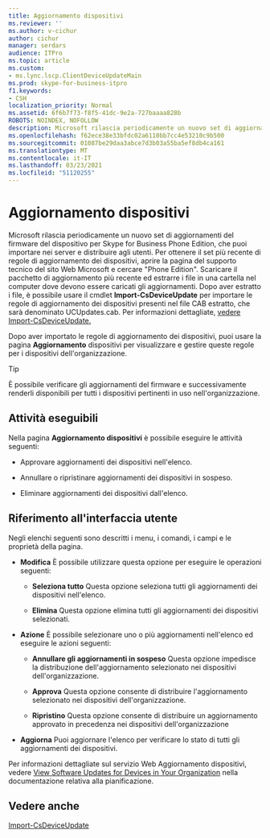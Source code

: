 ```yaml
---
title: Aggiornamento dispositivi
ms.reviewer: ''
ms.author: v-cichur
author: cichur
manager: serdars
audience: ITPro
ms.topic: article
ms.custom:
- ms.lync.lscp.ClientDeviceUpdateMain
ms.prod: skype-for-business-itpro
f1.keywords:
- CSH
localization_priority: Normal
ms.assetid: 6f6b7f73-f8f5-41dc-9e2a-727baaaa828b
ROBOTS: NOINDEX, NOFOLLOW
description: Microsoft rilascia periodicamente un nuovo set di aggiornamenti del firmware del dispositivo per Skype for Business Phone Edition, che puoi importare nei server e distribuire agli utenti. Per ottenere il set più recente di regole di aggiornamento dei dispositivi, accedere alla pagina Guida e supporto tecnico del sito Web Microsoft e cercarePhone Edition.Scaricare il pacchetto di aggiornamento più recente ed estrarre i file in una cartella nel computer in cui devono essere caricati gli aggiornamenti. Dopo aver estratto i file, è possibile usare il cmdlet Import-CsDeviceUpdate per importare le regole di aggiornamento dei dispositivi presenti nel file CAB estratto, che sarà denominato UCUpdates.cab. Per informazioni dettagliate, vedere Import-CsDeviceUpdate.
ms.openlocfilehash: f62ece38e33bfdc02a6110bb7cc4e53210c9b500
ms.sourcegitcommit: 01087be29daa3abce7d3b03a55ba5ef8db4ca161
ms.translationtype: MT
ms.contentlocale: it-IT
ms.lasthandoff: 03/23/2021
ms.locfileid: "51120255"
---
```

# <a name="device-update"></a>Aggiornamento dispositivi

Microsoft rilascia periodicamente un nuovo set di aggiornamenti del firmware del dispositivo per Skype for Business Phone Edition, che puoi importare nei server e distribuire agli utenti. Per ottenere il set più recente di regole di aggiornamento dei dispositivi, aprire la pagina del supporto tecnico del sito Web Microsoft e cercare "Phone Edition". Scaricare il pacchetto di aggiornamento più recente ed estrarre i file in una cartella nel computer dove devono essere caricati gli aggiornamenti. Dopo aver estratto i file, è possibile usare il cmdlet **Import-CsDeviceUpdate** per importare le regole di aggiornamento dei dispositivi presenti nel file CAB estratto, che sarà denominato UCUpdates.cab. Per informazioni dettagliate, [vedere Import-CsDeviceUpdate.](/powershell/module/skype/import-csdeviceupdate?view=skype-ps)

Dopo aver importato le regole di aggiornamento dei dispositivi, puoi usare la pagina **Aggiornamento** dispositivi per visualizzare e gestire queste regole per i dispositivi dell'organizzazione.

> [!TIP]
> È possibile verificare gli aggiornamenti del firmware e successivamente renderli disponibili per tutti i dispositivi pertinenti in uso nell'organizzazione.

## <a name="tasks-you-can-perform"></a>Attività eseguibili

Nella pagina **Aggiornamento dispositivi** è possibile eseguire le attività seguenti:

- Approvare aggiornamenti dei dispositivi nell'elenco.

- Annullare o ripristinare aggiornamenti dei dispositivi in sospeso.

- Eliminare aggiornamenti dei dispositivi dall'elenco.

## <a name="ui-reference"></a>Riferimento all'interfaccia utente

Negli elenchi seguenti sono descritti i menu, i comandi, i campi e le proprietà della pagina.

- **Modifica** È possibile utilizzare questa opzione per eseguire le operazioni seguenti:

  - **Seleziona tutto** Questa opzione seleziona tutti gli aggiornamenti dei dispositivi nell'elenco.

  - **Elimina** Questa opzione elimina tutti gli aggiornamenti dei dispositivi selezionati.

- **Azione** È possibile selezionare uno o più aggiornamenti nell'elenco ed eseguire le azioni seguenti:

  - **Annullare gli aggiornamenti in sospeso** Questa opzione impedisce la distribuzione dell'aggiornamento selezionato nei dispositivi dell'organizzazione.

  - **Approva** Questa opzione consente di distribuire l'aggiornamento selezionato nei dispositivi dell'organizzazione.

  - **Ripristino** Questa opzione consente di distribuire un aggiornamento approvato in precedenza nei dispositivi dell'organizzazione

- **Aggiorna** Puoi aggiornare l'elenco per verificare lo stato di tutti gli aggiornamenti dei dispositivi.

Per informazioni dettagliate sul servizio Web Aggiornamento dispositivi, vedere [View Software Updates for Devices in Your Organization](/previous-versions/office/lync-server-2013/lync-server-2013-view-software-updates-for-devices-in-your-organization) nella documentazione relativa alla pianificazione.
## <a name="see-also"></a>Vedere anche

[Import-CsDeviceUpdate](/powershell/module/skype/import-csdeviceupdate?view=skype-ps)